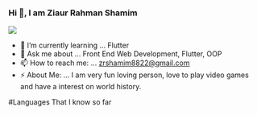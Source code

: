 ### Hi 👋, I am Ziaur Rahman Shamim 

![](https://komarev.com/ghpvc/?username=ZRShamim&label=PROFILE+VIEWS)

- 🌱 I’m currently learning ... Flutter
- 💬 Ask me about ... Front End Web Development, Flutter, OOP
- 📫 How to reach me: ... zrshamim8822@gmail.com
- ⚡ About Me: ... I am very fun loving person, love to play video games and have a interest on world history.


#Languages That I know so far
